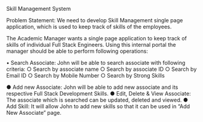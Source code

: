Skill Management System 
 
Problem Statement: We need to develop Skill Management single page application, which is used to keep track of skills of the employees. 
 
The Academic Manager wants a single page application to keep track of skills of individual Full Stack Engineers. Using this internal portal the manager should be able to perform following operations:  
 
• Search Associate: John will be able to search associate with following criteria: ○ Search by associate name ○ Search by associate ID ○ Search by Email ID ○ Search by Mobile Number ○ Search by Strong Skills 
 
● Add new Associate: John will be able to add new associate and its respective Full Stack Development Skills. ● Edit, Delete & View Associate: The associate which is searched can be updated, deleted and viewed. ● Add Skill: It will allow John to add new skills so that it can be used in “Add New Associate” page. 
 
